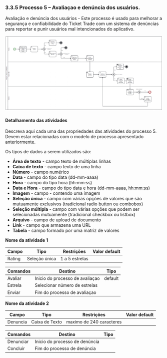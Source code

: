 ### 3.3.5 Processo 5 – Avaliaçao e denúncia dos usuários.

Avaliação e denúncia dos usuários - Este processo é usado para melhorar a segurança e confiabilidade do Ticket Trade com um sistema de denúncias para reportar e punir usuários mal intencionados do aplicativo.


![Exemplo de um Modelo BPMN do PROCESSO 5](images/processo5.png "Modelo BPMN do Processo 5.")


#### Detalhamento das atividades

Descreva aqui cada uma das propriedades das atividades do processo 5. 
Devem estar relacionadas com o modelo de processo apresentado anteriormente.

Os tipos de dados a serem utilizados são:

* **Área de texto** - campo texto de múltiplas linhas
* **Caixa de texto** - campo texto de uma linha
* **Número** - campo numérico
* **Data** - campo do tipo data (dd-mm-aaaa)
* **Hora** - campo do tipo hora (hh:mm:ss)
* **Data e Hora** - campo do tipo data e hora (dd-mm-aaaa, hh:mm:ss)
* **Imagem** - campo - contendo uma imagem
* **Seleção única** - campo com várias opções de valores que são mutuamente exclusivos (tradicional radio button ou combobox)
* **Seleção múltipla** - campo com várias opções que podem ser selecionadas mutuamente (tradicional checkbox ou listbox)
* **Arquivo** - campo de upload de documento
* **Link** - campo que armazena uma URL
* **Tabela** - campo formado por uma matriz de valores

**Nome da atividade 1**

| **Campo**       | **Tipo**         | **Restrições** | **Valor default** |
| ---             | ---              | ---            | ---               |
| Rating          | Seleção única  | 1 a 5 estrelas |                |


| **Comandos**         |  **Destino**                   | **Tipo** |
| ---                  | ---                            | ---               |
| Avaliar              | Inicio do processo de avaliaçao            | default           |
| Estrela         | Selecionar número de estrelas  |                   |
| Enviar       | Fim do processo de avaliaçao |                   |


**Nome da atividade 2**

| **Campo**       | **Tipo**         | **Restrições** | **Valor default** |
| ---             | ---              | ---            | ---               |
| Denuncia          | Caixa de Texto   | maximo de 240 caracteres |           |

| **Comandos**         |  **Destino**                   | **Tipo**          |
| ---                  | ---                            | ---               |
| Denunciar       | Inicio do processo de denúncia |                   |
| Concluir       | Fim do processo de denúncia  |                   |
